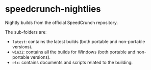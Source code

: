 # speedcrunch-nightlies
Nightly builds from the official SpeedCrunch repository.

The sub-folders are:

* `latest`: contains the latest builds (both portable and non-portable versions).
* `win32`: contains all the builds for Windows (both portable and non-portable versions).
* `etc`: contains documents and scripts related to the building.
